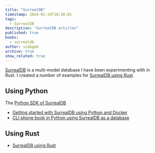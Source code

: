 ```yaml
---
title: "SurrealDB"
timestamp: 2024-02-24T18:30:01
tags:
  - SurrealDB
description: "SurrealDB articles"
published: true
books:
  - surrealdb
author: szabgab
archive: true
show_related: true
---
```



[SurrealDB](https://surrealdb.com/) is a multi-model database I have been experimenting with in Rust. I created a number of examples for [SurrealDB using Rust](https://rust.code-maven.com/surrealdb).



## Using Python

The [Python SDK of SurrealDB](https://docs.surrealdb.com/docs/integration/sdks/python/)

* [Getting started with SurrealDB using Python and Docker](/surrealdb-getting-started)
* [CLI phone book in Python using SurrealDB as a database](/surrealdb-python-cli-phonebook)

## Using Rust

* [SurrealDB using Rust](https://rust.code-maven.com/surrealdb)

